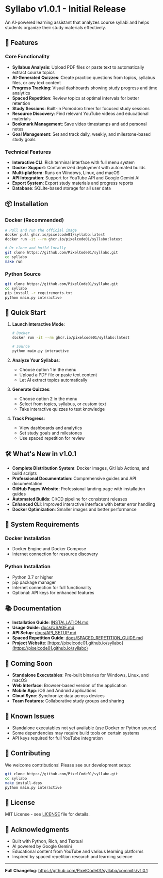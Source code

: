 # Syllabo v1.0.1 - Initial Release

An AI-powered learning assistant that analyzes course syllabi and helps students organize their study materials effectively.

## 🚀 Features

### Core Functionality
- **Syllabus Analysis**: Upload PDF files or paste text to automatically extract course topics
- **AI-Generated Quizzes**: Create practice questions from topics, syllabus files, or any text content
- **Progress Tracking**: Visual dashboards showing study progress and time analytics
- **Spaced Repetition**: Review topics at optimal intervals for better retention
- **Study Sessions**: Built-in Pomodoro timer for focused study sessions
- **Resource Discovery**: Find relevant YouTube videos and educational materials
- **Bookmark Management**: Save video timestamps and add personal notes
- **Goal Management**: Set and track daily, weekly, and milestone-based study goals

### Technical Features
- **Interactive CLI**: Rich terminal interface with full menu system
- **Docker Support**: Containerized deployment with automated builds
- **Multi-platform**: Runs on Windows, Linux, and macOS
- **API Integration**: Support for YouTube API and Google Gemini AI
- **Export System**: Export study materials and progress reports
- **Database**: SQLite-based storage for all user data

## 📦 Installation

### Docker (Recommended)
```bash
# Pull and run the official image
docker pull ghcr.io/pixelcode01/syllabo:latest
docker run -it --rm ghcr.io/pixelcode01/syllabo:latest

# Or clone and build locally
git clone https://github.com/PixelCode01/syllabo.git
cd syllabo
make run
```

### Python Source
```bash
git clone https://github.com/PixelCode01/syllabo.git
cd syllabo
pip install -r requirements.txt
python main.py interactive
```

## 🎯 Quick Start

1. **Launch Interactive Mode**:
   ```bash
   # Docker
   docker run -it --rm ghcr.io/pixelcode01/syllabo:latest
   
   # Source
   python main.py interactive
   ```

2. **Analyze Your Syllabus**:
   - Choose option 1 in the menu
   - Upload a PDF file or paste text content
   - Let AI extract topics automatically

3. **Generate Quizzes**:
   - Choose option 2 in the menu
   - Select from topics, syllabus, or custom text
   - Take interactive quizzes to test knowledge

4. **Track Progress**:
   - View dashboards and analytics
   - Set study goals and milestones
   - Use spaced repetition for review

## 🛠️ What's New in v1.0.1

- **Complete Distribution System**: Docker images, GitHub Actions, and build scripts
- **Professional Documentation**: Comprehensive guides and API documentation
- **GitHub Pages Website**: Professional landing page with installation guides
- **Automated Builds**: CI/CD pipeline for consistent releases
- **Enhanced CLI**: Improved interactive interface with better error handling
- **Docker Optimization**: Smaller images and better performance

## 🔧 System Requirements

### Docker Installation
- Docker Engine and Docker Compose
- Internet connection for resource discovery

### Python Installation
- Python 3.7 or higher
- pip package manager
- Internet connection for full functionality
- Optional: API keys for enhanced features

## 📚 Documentation

- **Installation Guide**: [INSTALLATION.md](INSTALLATION.md)
- **Usage Guide**: [docs/USAGE.md](docs/USAGE.md)
- **API Setup**: [docs/API_SETUP.md](docs/API_SETUP.md)
- **Spaced Repetition Guide**: [docs/SPACED_REPETITION_GUIDE.md](docs/SPACED_REPETITION_GUIDE.md)
- **Project Website**: [https://pixelcode01.github.io/syllabo](https://pixelcode01.github.io/syllabo)

## 🚧 Coming Soon

- **Standalone Executables**: Pre-built binaries for Windows, Linux, and macOS
- **Web Interface**: Browser-based version of the application
- **Mobile App**: iOS and Android applications
- **Cloud Sync**: Synchronize data across devices
- **Team Features**: Collaborative study groups and sharing

## 🐛 Known Issues

- Standalone executables not yet available (use Docker or Python source)
- Some dependencies may require build tools on certain systems
- API keys required for full YouTube integration

## 🤝 Contributing

We welcome contributions! Please see our development setup:

```bash
git clone https://github.com/PixelCode01/syllabo.git
cd syllabo
make install-deps
python main.py interactive
```

## 📄 License

MIT License - see [LICENSE](LICENSE) file for details.

## 🙏 Acknowledgments

- Built with Python, Rich, and Textual
- AI powered by Google Gemini
- Educational content from YouTube and various learning platforms
- Inspired by spaced repetition research and learning science

---

**Full Changelog**: https://github.com/PixelCode01/syllabo/commits/v1.0.1